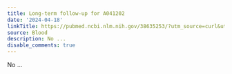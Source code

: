 ```yaml
---
title: Long-term follow-up for A041202
date: '2024-04-18'
linkTitle: https://pubmed.ncbi.nlm.nih.gov/38635253/?utm_source=curl&utm_medium=rss&utm_campaign=journals&utm_content=7603509&fc=None&ff=20240418180453&v=2.18.0.post9+e462414
source: Blood
description: No ...
disable_comments: true
---
```

No ...
